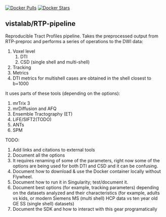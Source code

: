 [![Docker Pulls](https://img.shields.io/docker/pulls/scitran/afq-pipeline.svg)](https://hub.docker.com/r/scitran/afq-pipeline/)
[![Docker Stars](https://img.shields.io/docker/stars/scitran/afq-pipeline.svg)](https://hub.docker.com/r/scitran/afq-pipeline/)

## vistalab/RTP-pipeline
Reproducible Tract Profiles pipeline. 
Takes the preprocessed output from RTP-preproc and performs a series of operations to the DWI data:
1. Voxel level
    1. DTI
    2. CSD (single shell and multi-shell)
2. Tracking
3. Metrics
  1. DTI metrics for multishell cases are obtained in the shell closest to b=1000

It uses parts of these tools (depending on the options):
1. mrTrix 3 
2. mrDiffusion and AFQ
3. Ensemble Tractography (ET)
4. LiFE/SIFT2(TODO)
5. ANTs
6. SPM


TODO:
1. Add links and citations to external tools
2. Document all the options
3. It requires renaming of some of the parameters, right now some of the options are being used for both DTI and CSD and it can be confusing. 
4. Document how to download & use the Docker container locally without Flywheel. 
5. Document how to run it in Singularity; test/document it. 
6. Document best options (for example, tracking parameters) depending on the datasets analyzed and their characteristics (for example, adults vs kids, or modern Siemens MS (multi shell) HCP data vs ten year old GE SS (single shell) datasets)
7. Document the SDK and how to interact with this gear programatically 
